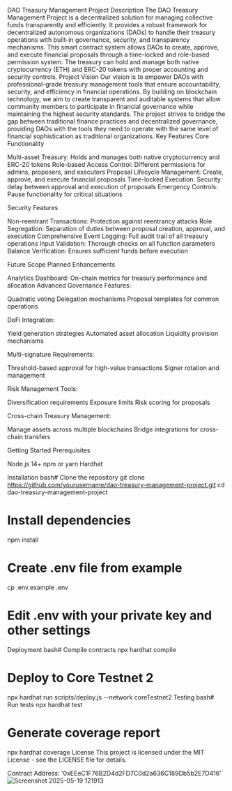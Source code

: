 DAO Treasury Management 
Project Description
The DAO Treasury Management Project is a decentralized solution for managing collective funds transparently and efficiently. It provides a robust framework for decentralized autonomous organizations (DAOs) to handle their treasury operations with built-in governance, security, and transparency mechanisms.
This smart contract system allows DAOs to create, approve, and execute financial proposals through a time-locked and role-based permission system. The treasury can hold and manage both native cryptocurrency (ETH) and ERC-20 tokens with proper accounting and security controls.
Project Vision
Our vision is to empower DAOs with professional-grade treasury management tools that ensure accountability, security, and efficiency in financial operations. By building on blockchain technology, we aim to create transparent and auditable systems that allow community members to participate in financial governance while maintaining the highest security standards.
The project strives to bridge the gap between traditional finance practices and decentralized governance, providing DAOs with the tools they need to operate with the same level of financial sophistication as traditional organizations.
Key Features
Core Functionality

Multi-asset Treasury: Holds and manages both native cryptocurrency and ERC-20 tokens
Role-based Access Control: Different permissions for admins, proposers, and executors
Proposal Lifecycle Management: Create, approve, and execute financial proposals
Time-locked Execution: Security delay between approval and execution of proposals
Emergency Controls: Pause functionality for critical situations

Security Features

Non-reentrant Transactions: Protection against reentrancy attacks
Role Segregation: Separation of duties between proposal creation, approval, and execution
Comprehensive Event Logging: Full audit trail of all treasury operations
Input Validation: Thorough checks on all function parameters
Balance Verification: Ensures sufficient funds before execution

Future Scope
Planned Enhancements

Analytics Dashboard: On-chain metrics for treasury performance and allocation
Advanced Governance Features:

Quadratic voting
Delegation mechanisms
Proposal templates for common operations


DeFi Integration:

Yield generation strategies
Automated asset allocation
Liquidity provision mechanisms


Multi-signature Requirements:

Threshold-based approval for high-value transactions
Signer rotation and management


Risk Management Tools:

Diversification requirements
Exposure limits
Risk scoring for proposals


Cross-chain Treasury Management:

Manage assets across multiple blockchains
Bridge integrations for cross-chain transfers



Getting Started
Prerequisites

Node.js 14+
npm or yarn
Hardhat

Installation
bash# Clone the repository
git clone https://github.com/yourusername/dao-treasury-management-project.git
cd dao-treasury-management-project

# Install dependencies
npm install

# Create .env file from example
cp .env.example .env
# Edit .env with your private key and other settings
Deployment
bash# Compile contracts
npx hardhat compile

# Deploy to Core Testnet 2
npx hardhat run scripts/deploy.js --network coreTestnet2
Testing
bash# Run tests
npx hardhat test

# Generate coverage report
npx hardhat coverage
License
This project is licensed under the MIT License - see the LICENSE file for details.


Contract Address: '0xEEeC1F76B2D4d2FD7C0d2a636C189Db5b2E7D416'
![Screenshot 2025-05-19 121913](https://github.com/user-attachments/assets/fb3512e9-6f83-401a-b284-785504369241)




